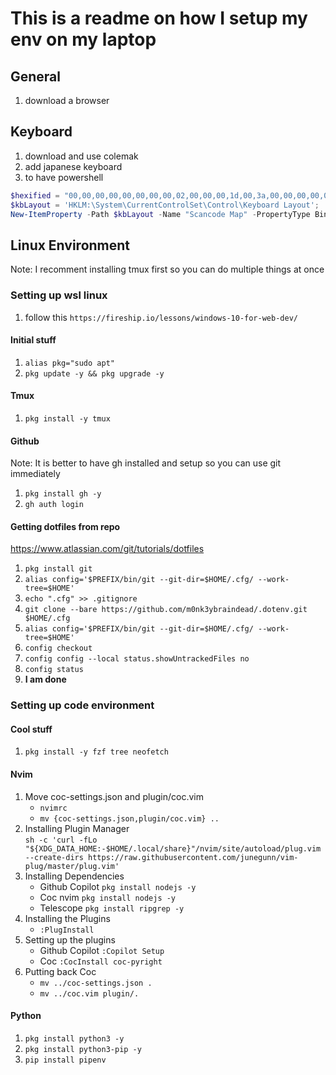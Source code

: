 # This is a readme on how I setup my env on my laptop

## General

1. download a browser

## Keyboard

1. download and use colemak
1. add japanese keyboard
1. to have powershell
```powershell
$hexified = "00,00,00,00,00,00,00,00,02,00,00,00,1d,00,3a,00,00,00,00,00".Split(',') | % { "0x$_"};
$kbLayout = 'HKLM:\System\CurrentControlSet\Control\Keyboard Layout';
New-ItemProperty -Path $kbLayout -Name "Scancode Map" -PropertyType Binary -Value ([byte[]]$hexified);
```

## Linux Environment

Note: I recomment installing tmux first so you can do multiple things at once

### Setting up wsl linux

1. follow this `https://fireship.io/lessons/windows-10-for-web-dev/`

#### Initial stuff

1. `alias pkg="sudo apt"`
1. `pkg update -y && pkg upgrade -y`

#### Tmux

1. `pkg install -y tmux`

#### Github

Note: It is better to have gh installed and setup so you can use git immediately

1. `pkg install gh -y`
1. `gh auth login`

#### Getting dotfiles from repo

<https://www.atlassian.com/git/tutorials/dotfiles>

1. `pkg install git`
1. `alias config='$PREFIX/bin/git --git-dir=$HOME/.cfg/ --work-tree=$HOME'`
1. `echo ".cfg" >> .gitignore`
1. `git clone --bare https://github.com/m0nk3ybraindead/.dotenv.git $HOME/.cfg`
1. `alias config='$PREFIX/bin/git --git-dir=$HOME/.cfg/ --work-tree=$HOME'`
1. `config checkout`
1. `config config --local status.showUntrackedFiles no`
1. `config status`
1. **I am done**

### Setting up code environment

#### Cool stuff

1. `pkg install -y fzf tree neofetch`


#### Nvim

1. Move coc-settings.json and plugin/coc.vim
    * `nvimrc`
    * `mv {coc-settings.json,plugin/coc.vim} ..`
1. Installing Plugin Manager \
    `sh -c 'curl -fLo "${XDG_DATA_HOME:-$HOME/.local/share}"/nvim/site/autoload/plug.vim
    --create-dirs https://raw.githubusercontent.com/junegunn/vim-plug/master/plug.vim'`
1. Installing Dependencies
    * Github Copilot `pkg install nodejs -y`
    * Coc nvim `pkg install nodejs -y`
    * Telescope `pkg install ripgrep -y`
1. Installing the Plugins
    * `:PlugInstall`
1. Setting up the plugins
    * Github Copilot `:Copilot Setup`
    * Coc `:CocInstall coc-pyright`
1. Putting back Coc
    * `mv ../coc-settings.json .`
    * `mv ../coc.vim plugin/.`

#### Python

1. `pkg install python3 -y`
1. `pkg install python3-pip -y`
1. `pip install pipenv`
